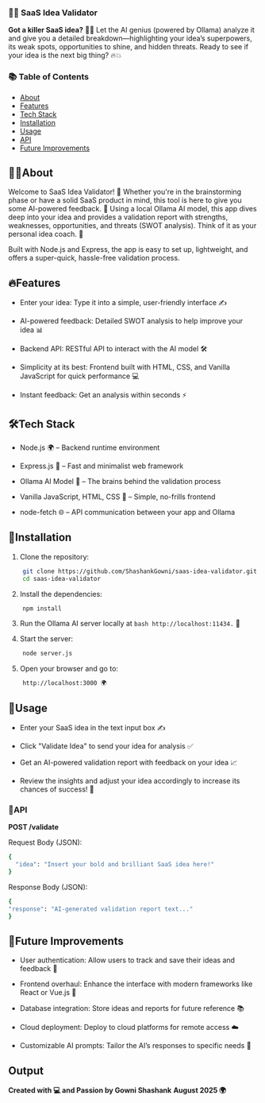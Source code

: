 ### 🚀💡 SaaS Idea Validator 

**Got a killer SaaS idea?** 🤔✨
Let the AI genius (powered by Ollama) analyze it and give you a detailed breakdown—highlighting your idea’s superpowers, its weak spots, opportunities to shine, and hidden threats. Ready to see if your idea is the next big thing? 🔥💥

### 📚 Table of Contents 

- [About](#about)
- [Features](#features)
- [Tech Stack](#tech-stack)
- [Installation](#installation)
- [Usage](#usage)
- [API](#api)
- [Future Improvements](#future-improvements)

## 🧠✨About

Welcome to SaaS Idea Validator! 🚀 Whether you're in the brainstorming phase or have a solid SaaS product in mind, this tool is here to give you some AI-powered feedback. 🚨 Using a local Ollama AI model, this app dives deep into your idea and provides a validation report with strengths, weaknesses, opportunities, and threats (SWOT analysis). Think of it as your personal idea coach. 🏅

Built with Node.js and Express, the app is easy to set up, lightweight, and offers a super-quick, hassle-free validation process.

## 🔥Features

- Enter your idea: Type it into a simple, user-friendly interface ✍️

- AI-powered feedback: Detailed SWOT analysis to help improve your idea 📊

- Backend API: RESTful API to interact with the AI model 🛠️

- Simplicity at its best: Frontend built with HTML, CSS, and Vanilla JavaScript for quick performance 💻

- Instant feedback: Get an analysis within seconds ⚡

## 🛠️Tech Stack

- Node.js 🌍 – Backend runtime environment

- Express.js 🚀 – Fast and minimalist web framework

- Ollama AI Model 🤖 – The brains behind the validation process

- Vanilla JavaScript, HTML, CSS 💅 – Simple, no-frills frontend

- node-fetch 🌐 – API communication between your app and Ollama

## 🔧Installation

1. Clone the repository:

```bash
    git clone https://github.com/ShashankGowni/saas-idea-validator.git
    cd saas-idea-validator
```

2. Install the dependencies:

```bash
    npm install
```

3. Run the Ollama AI server locally at ```bash http://localhost:11434.``` 🔌

4. Start the server:
```bash
    node server.js
```

5. Open your browser and go to:

```bash
    http://localhost:3000 🌍
```


## 🎯Usage 

- Enter your SaaS idea in the text input box ✍️

- Click "Validate Idea" to send your idea for analysis ✅

- Get an AI-powered validation report with feedback on your idea 📈

- Review the insights and adjust your idea accordingly to increase its chances of success! 💪

### 📡API 

**POST /validate**

Request Body (JSON):

```bash
{
  "idea": "Insert your bold and brilliant SaaS idea here!"
}
```

Response Body (JSON):

```bash
{
"response": "AI-generated validation report text..."
}
```

## 🚀Future Improvements 

- User authentication: Allow users to track and save their ideas and feedback 🔐

- Frontend overhaul: Enhance the interface with modern frameworks like React or Vue.js 🎨

- Database integration: Store ideas and reports for future reference 📚

- Cloud deployment: Deploy to cloud platforms for remote access ☁️

- Customizable AI prompts: Tailor the AI’s responses to specific needs 🎯

## Output


**Created with 💻 and Passion by Gowni Shashank**
**August 2025 🌍**